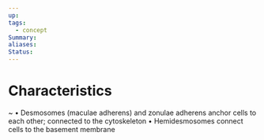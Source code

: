```yaml
---
up: 
tags:
  - concept
Summary: 
aliases: 
Status:
---
```

# Characteristics
~
• Desmosomes (maculae adherens) and zonulae adherens anchor cells to each other; connected to the cytoskeleton
• Hemidesmosomes connect cells to the basement membrane
<!--SR:!2025-03-13,3,250-->